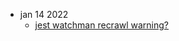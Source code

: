 
* jan 14 2022
  - <a href="https://facebook.github.io/watchman/docs/troubleshooting.html#recrawl" rel="noopener noreferrer">jest watchman recrawl warning?</a>